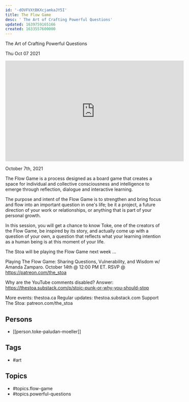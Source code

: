 ```yaml
---
id: '-dOVFVXtBKXcjamkaJY5I'
title: The Flow Game
desc: ' The Art of Crafting Powerful Questions'
updated: 1639759165166
created: 1633557600000
---
```



 The Art of Crafting Powerful Questions

Thu Oct 07 2021

<iframe width="560" height="315" src="https://www.youtube.com/embed/O4IKR9ddyow" title="The Flow Game: The Art of Crafting Powerful Questions w/ Toke Paludan Moeller" frameborder="0" allow="accelerometer; autoplay; clipboard-write; encrypted-media; gyroscope; picture-in-picture" allowfullscreen ></iframe>

October 7th, 2021

The Flow Game is a process designed as a board game that creates a space for individual and collective consciousness and intelligence to emerge through reflection, dialogue and interactive learning. 

The purpose and intent of the Flow Game is to strengthen and bring focus and flow into an important question in one's life; be it a project, a future direction of your work or relationships, or anything that is part of your personal growth.

In this session, you will get a chance to know Toke, one of the creators of the Flow Game, be inspired by its story, and actually come up with a question of your own, a question that reflects what your learning intention as a human being is at this moment of your life.

The Stoa will be playing the Flow Game next week ... 

Playing The Flow Game: Sharing Questions, Vulnerability, and Wisdom w/ Amanda Zamparo. October 14th @ 12:00 PM ET. RSVP @ https://patreon.com/the_stoa

Why are the YouTube comments disabled? Answer: https://thestoa.substack.com/p/stoic-punk-or-why-you-should-stop

More events: thestoa.ca 
Regular updates: thestoa.substack.com 
Support The Stoa: patreon.com/the_stoa

## Persons

- [[person.toke-paludan-moeller]]

## Tags

- #art

## Topics

- #topics.flow-game
- #topics.powerful-questions

